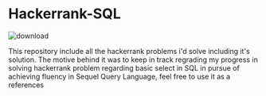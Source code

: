 # Hackerrank-SQL
![download](https://github.com/user-attachments/assets/5a903071-82bb-49d7-a941-64caa89d2f9f)


This repository include all the hackerrank problems i'd solve including it's solution. The motive behind it was to keep in track regrading my progress in solving hackerrank problem regarding basic select in SQL in pursue of achieving fluency in Sequel Query Language, feel free to use it as a references
